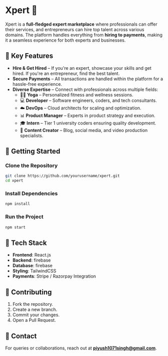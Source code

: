 
# Xpert 🚀  

Xpert is a **full-fledged expert marketplace** where professionals can offer their services, and entrepreneurs can hire top talent across various domains. The platform handles everything from **hiring to payments**, making it a seamless experience for both experts and businesses.

## 🌟 Key Features  
- **Hire & Get Hired** – If you're an expert, showcase your skills and get hired. If you're an entrepreneur, find the best talent.  
- **Secure Payments** – All transactions are handled within the platform for a hassle-free experience.  
- **Diverse Expertise** – Connect with professionals across multiple fields:
  - 🧘‍♂️ **Yoga** – Personalized fitness and wellness sessions.  
  - 💻 **Developer** – Software engineers, coders, and tech consultants.  
  - ☁️ **DevOps** – Cloud architects for scaling and optimization.  
  - 📊 **Product Manager** – Experts in product strategy and execution.  
  - 🎓 **Intern** – Tier 1 university coders ensuring quality development.  
  - 🎥 **Content Creator** – Blog, social media, and video production specialists.  

## 🚀 Getting Started  

### Clone the Repository  
```bash
git clone https://github.com/yourusername/xpert.git
cd xpert
```

### Install Dependencies  
```bash
npm install
```

### Run the Project  
```bash
npm start
```

## 📌 Tech Stack  
- **Frontend**: React.js  
- **Backend**: firebase 
- **Database**: firebase 
- **Styling**: TailwindCSS  
- **Payments**: Stripe / Razorpay Integration  

## 🎯 Contributing  
1. Fork the repository.  
2. Create a new branch.  
3. Commit your changes.  
4. Open a Pull Request.  

## 📩 Contact  
For queries or collaborations, reach out at **piyush1071singh@gmail.com**.  
